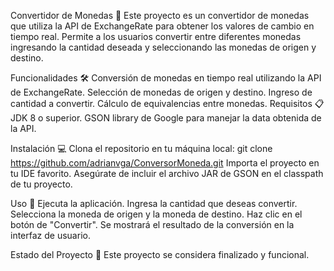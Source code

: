 Convertidor de Monedas 💱
Este proyecto es un convertidor de monedas que utiliza la API de ExchangeRate para obtener los valores de cambio en tiempo real. Permite a los usuarios convertir entre diferentes monedas ingresando la cantidad deseada y seleccionando las monedas de origen y destino.

Funcionalidades 🛠️
Conversión de monedas en tiempo real utilizando la API de ExchangeRate.
Selección de monedas de origen y destino.
Ingreso de cantidad a convertir.
Cálculo de equivalencias entre monedas.
Requisitos 📋
JDK 8 o superior.
GSON library de Google para manejar la data obtenida de la API.

Instalación 💻
Clona el repositorio en tu máquina local:
git clone https://github.com/adrianvga/ConversorMoneda.git
Importa el proyecto en tu IDE favorito.
Asegúrate de incluir el archivo JAR de GSON en el classpath de tu proyecto.

Uso 🚀
Ejecuta la aplicación.
Ingresa la cantidad que deseas convertir.
Selecciona la moneda de origen y la moneda de destino.
Haz clic en el botón de "Convertir".
Se mostrará el resultado de la conversión en la interfaz de usuario.

Estado del Proyecto 🏁
Este proyecto se considera finalizado y funcional.
